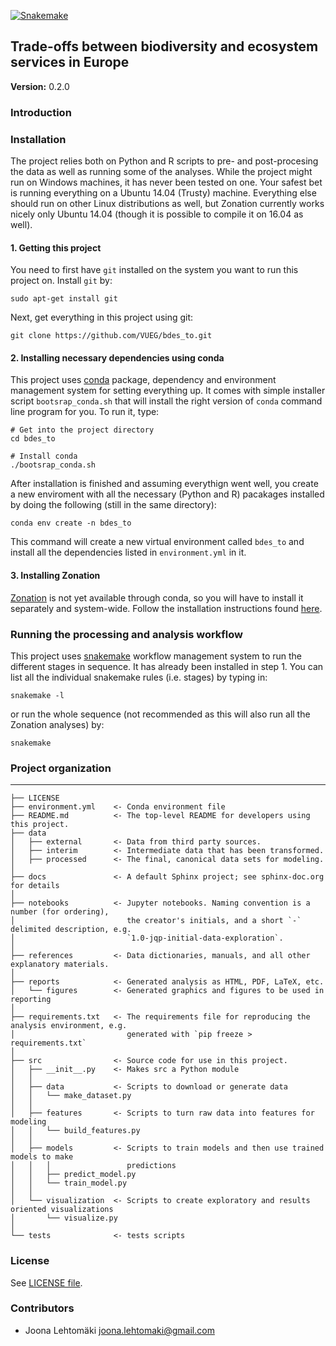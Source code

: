 [![Snakemake](https://img.shields.io/badge/snakemake-≥3.13.0-brightgreen.svg?style=flat-square)](http://snakemake.bitbucket.org)

## Trade-offs between biodiversity and ecosystem services in Europe

__Version:__ 0.2.0  

### Introduction

### Installation

The project relies both on Python and R scripts to pre- and post-procesing the data as well as running some of the analyses. While the project might run on Windows machines, it has never been tested on one. Your safest bet is running everything on a Ubuntu 14.04 (Trusty) machine. Everything else should run on other Linux distributions as well, but Zonation currently works nicely only Ubuntu 14.04 (though it is possible to compile it on 16.04 as well).

#### 1. Getting this project

You need to first have `git` installed on the system you want to run this project on. Install `git` by:

```
sudo apt-get install git
```

Next, get everything in this project using git:

```
git clone https://github.com/VUEG/bdes_to.git
```

#### 2. Installing necessary dependencies using conda

This project uses [conda](https://conda.io/docs/) package, dependency and environment management system for setting everything up. It comes with simple installer script `bootsrap_conda.sh` that will install the right version of `conda` command line program for you. To run it, type:

```
# Get into the project directory
cd bdes_to

# Install conda
./bootsrap_conda.sh
```

After installation is finished and assuming everythign went well, you create a new enviroment with all the necessary (Python and R) pacakages installed by doing the following (still in the same directory):

```
conda env create -n bdes_to
```

This command will create a new virtual environment called `bdes_to` and install all the dependencies listed in `environment.yml` in it. 

#### 3. Installing Zonation

[Zonation](https://github.com/cbig/zonation-core) is not yet available through conda, so you will have to install it separately and system-wide. Follow the installation instructions found [here](https://github.com/cbig/zig4-compilation-scripts). 

### Running the processing and analysis workflow

This project uses [snakemake](https://snakemake.readthedocs.io/en/stable/) workflow management system to run the different stages in sequence. It has already been installed in step 1. You can list all the individual snakemake rules (i.e. stages) by typing in:

```
snakemake -l
```

or run the whole sequence (not recommended as this will also run all the Zonation analyses) by:

```
snakemake
```

### Project organization


------------

    ├── LICENSE
    ├── environment.yml    <- Conda environment file
    ├── README.md          <- The top-level README for developers using this project.
    ├── data
    │   ├── external       <- Data from third party sources.
    │   ├── interim        <- Intermediate data that has been transformed.
    │   ├── processed      <- The final, canonical data sets for modeling.
    │
    ├── docs               <- A default Sphinx project; see sphinx-doc.org for details
    │
    ├── notebooks          <- Jupyter notebooks. Naming convention is a number (for ordering),
    │                         the creator's initials, and a short `-` delimited description, e.g.
    │                         `1.0-jqp-initial-data-exploration`.
    │
    ├── references         <- Data dictionaries, manuals, and all other explanatory materials.
    │
    ├── reports            <- Generated analysis as HTML, PDF, LaTeX, etc.
    │   └── figures        <- Generated graphics and figures to be used in reporting
    │
    ├── requirements.txt   <- The requirements file for reproducing the analysis environment, e.g.
    │                         generated with `pip freeze > requirements.txt`
    │
    ├── src                <- Source code for use in this project.
    │   ├── __init__.py    <- Makes src a Python module
    │   │
    │   ├── data           <- Scripts to download or generate data
    │   │   └── make_dataset.py
    │   │
    │   ├── features       <- Scripts to turn raw data into features for modeling
    │   │   └── build_features.py
    │   │
    │   ├── models         <- Scripts to train models and then use trained models to make
    │   │   │                 predictions
    │   │   ├── predict_model.py
    │   │   └── train_model.py
    │   │
    │   └── visualization  <- Scripts to create exploratory and results oriented visualizations
    │       └── visualize.py
    │
    └── tests              <- tests scripts


### License

See [LICENSE file](LICENSE.md).

### Contributors

+ Joona Lehtomäki <joona.lehtomaki@gmail.com>
